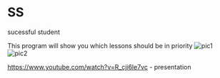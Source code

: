 # SS
sucessful student

This program will show you which lessons should be in priority
![pic1](https://user-images.githubusercontent.com/63843401/102890200-417dc500-4486-11eb-9553-24b95d41ecf1.png)
![pic2](https://user-images.githubusercontent.com/63843401/102890227-4a6e9680-4486-11eb-9779-743e170f33c0.png)


https://www.youtube.com/watch?v=R_cji6le7vc - presentation
